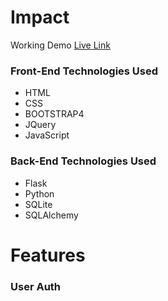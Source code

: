 # Impact

Working Demo [Live Link](http://impact-v2.herokuapp.com/)

### Front-End Technologies Used

- HTML
- CSS
- BOOTSTRAP4
- JQuery
- JavaScript

### Back-End Technologies Used

- Flask
- Python
- SQLite
- SQLAlchemy

# Features

### User Auth
